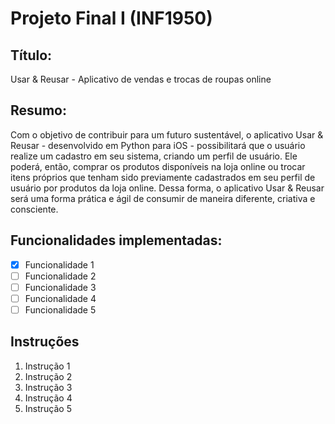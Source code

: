 # Projeto Final I (INF1950)
## Título: 
Usar & Reusar - Aplicativo de vendas e trocas de roupas online
## Resumo:
Com o objetivo de contribuir para um futuro sustentável, o aplicativo Usar & Reusar - desenvolvido em Python para iOS - possibilitará que o usuário realize um cadastro em seu sistema, criando um perfil de usuário. Ele poderá, então, comprar os produtos disponíveis na loja online ou trocar itens próprios que tenham sido previamente cadastrados em seu perfil de usuário por produtos da loja online. Dessa forma, o aplicativo Usar & Reusar será uma forma prática e ágil de consumir de maneira diferente, criativa e consciente.   

## Funcionalidades implementadas:
- [x] Funcionalidade 1
- [ ] Funcionalidade 2
- [ ] Funcionalidade 3
- [ ] Funcionalidade 4
- [ ] Funcionalidade 5

## Instruções
1. Instrução 1
2. Instrução 2
3. Instrução 3
4. Instrução 4
5. Instrução 5
